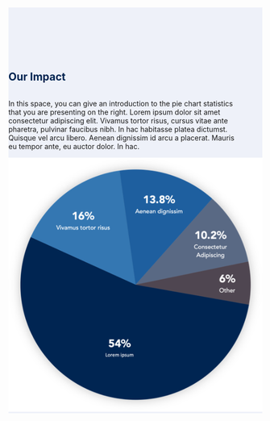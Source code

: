 <div style="background-color: #EEF1F9">
  <div class="grid-container campaign-impact_pie">
      <div class="grid-row">
        <div class="tablet:grid-col" style="padding-top: 6rem; margin-right: 3rem;">
          <h2 style="color: #002552; margin-bottom: 2rem;">Our Impact</h2>
          <p>In this space, you can give an introduction to the pie chart statistics that you are presenting on the right. Lorem ipsum dolor sit amet consectetur adipiscing elit. Vivamus tortor risus, cursus vitae ante pharetra, pulvinar faucibus nibh. In hac habitasse platea dictumst. Quisque vel arcu libero. Aenean dignissim id arcu a placerat. Mauris eu tempor ante, eu auctor dolor. In hac. </p>
        </div>
        <div class="tablet:grid-col"><img src="/assets/icons/prototype/piechart.png"> </div>
      </div>
    </div>
</div>

